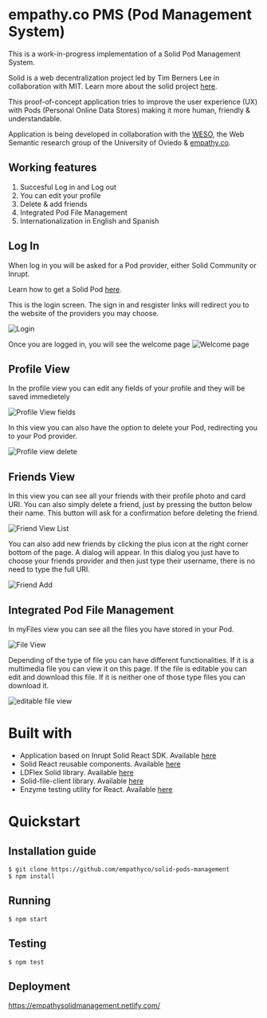 # empathy.co PMS (Pod Management System)

This is a work-in-progress implementation of a Solid Pod Management System.

Solid is a web decentralization project led by Tim Berners Lee in collaboration with MIT. Learn more about the solid project [here](https://solidproject.org/).

This proof-of-concept application tries to improve the user experience (UX) with Pods (Personal Online Data Stores) making it more human, friendly & understandable.

Application is being developed in collaboration with the [WESO](http://www.weso.es/), the Web Semantic research group of the University of Oviedo & [empathy.co](https://www.empathy.co/).

## Working features
1. Succesful Log in and Log out
2. You can edit your profile 
3. Delete & add friends
4. Integrated Pod File Management
5. Internationalization in English and Spanish

## Log In
When log in you will be asked for a Pod provider, either Solid Community or Inrupt.

Learn how to get a Solid Pod [here](https://solid.inrupt.com/get-a-solid-pod).

This is the login screen. The sign in and resgister links will redirect you to the website of the providers you may choose.

 ![Login](https://github.com/empathyco/solid-pods-management/blob/master/docs/img/login.jpg)   
 
 
 Once you are logged in, you will see the welcome page
  ![Welcome page](https://github.com/empathyco/solid-pods-management/blob/master/docs/img/welcome.jpg)
 
 ## Profile View
 In the profile view you can edit any fields of your profile and they will be saved immedietely
 
 ![Profile View fields](https://github.com/empathyco/solid-pods-management/blob/master/docs/img/profile.jpg)
 
 In this view you can also have the option to delete your Pod, redirecting you to your Pod provider.
 
 ![Profile view delete](https://github.com/empathyco/solid-pods-management/blob/master/docs/img/profile2.jpg)
 
 ## Friends View
 
 In this view you can see all your friends with their profile photo and card URI. You can also simply delete a friend, just by pressing the button below their name. This button will ask for a confirmation before deleting the friend.
 
 ![Friend View List](https://github.com/empathyco/solid-pods-management/blob/master/docs/img/friends.jpg)
 
 You can also add new friends by clicking the plus icon at the right corner bottom of the page. A dialog will appear. In this dialog you just have to choose your friends provider and then just type their username, there is no need to type the full URI.
 
 ![Friend Add](https://github.com/empathyco/solid-pods-management/blob/master/docs/img/addfriends.jpg)
 
 ## Integrated Pod File Management
 
 In myFiles view you can see all the files you have stored in your Pod.
 
 ![File View](https://github.com/empathyco/solid-pods-management/blob/master/docs/img/filemanagement.jpg)
 
 Depending of the type of file you can have different functionalities. If it is a multimedia file you can view it on this page. If the file is editable you can edit and download this file. If it is neither one of those type files you can download it.
 
 ![editable file view](https://github.com/empathyco/solid-pods-management/blob/master/docs/img/viewfile.jpg)
 
 
 # Built with
 
  - Application based on Inrupt Solid React SDK. Available [here](https://github.com/inrupt/solid-react-sdk)
  - Solid React reusable components. Available [here](https://github.com/inrupt/solid-react-components)
  - LDFlex Solid library. Available [here](https://github.com/solid/query-ldflex)
  - Solid-file-client library. Available [here](https://github.com/jeff-zucker/solid-file-client)
  - Enzyme testing utility for React. Available [here](https://github.com/enzymejs/enzyme)
  
  # Quickstart
  
  ## Installation guide
  ```shell
$ git clone https://github.com/empathyco/solid-pods-management
$ npm install
```
  ## Running
  ```shell
$ npm start
```
  ## Testing
  ```shell
$ npm test
```

## Deployment

https://empathysolidmanagement.netlify.com/

